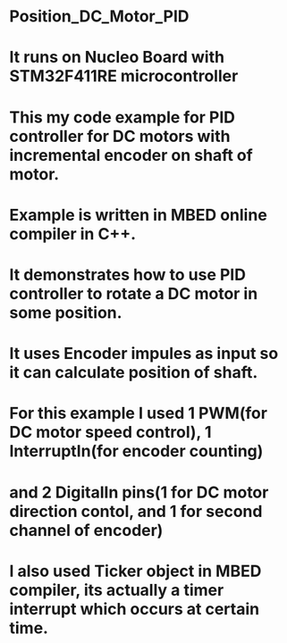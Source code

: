 # Position_DC_Motor_PID
# It runs on Nucleo Board with STM32F411RE microcontroller
# This my code example for PID controller for DC motors with incremental encoder on shaft of motor.
# Example is written in MBED online compiler in C++.
# It demonstrates how to use PID controller to rotate a DC motor in some position.
# It uses Encoder impules as input so it can calculate position of shaft.
# For this example I used 1 PWM(for DC motor speed control), 1 InterruptIn(for encoder counting)
# and 2 DigitalIn pins(1 for DC motor direction contol, and 1 for second channel of encoder)
# I also used Ticker object in MBED compiler, its actually a timer interrupt which occurs at certain time.
#

